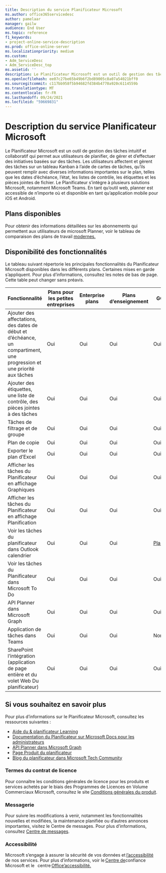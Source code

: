 ```yaml
---
title: Description du service Planificateur Microsoft
ms.author: office365servicedesc
author: pamelaar
manager: gailw
audience: End User
ms.topic: reference
f1_keywords:
- project-online-service-description
ms.prod: office-online-server
ms.localizationpriority: medium
ms.custom:
- Adm_ServiceDesc
- Adm_ServiceDesc_top
ms.assetid: ''
description: Le Planificateur Microsoft est un outil de gestion des tâches intuitif et collaboratif qui permet aux utilisateurs de planifier, de gérer et d’effectuer des initiatives basées sur des tâches.
ms.openlocfilehash: ee07c27be65b49b6f2bd89005c8a07a54021bff0
ms.sourcegitcommit: c117bb958f5b94682fd384b4770a920c6114559b
ms.translationtype: MT
ms.contentlocale: fr-FR
ms.lasthandoff: 09/24/2021
ms.locfileid: "59669831"
---
```

# <a name="microsoft-planner-service-description"></a>Description du service Planificateur Microsoft

Le Planificateur Microsoft est un outil de gestion des tâches intuitif et collaboratif qui permet aux utilisateurs de planifier, de gérer et d’effectuer des initiatives basées sur des tâches. Les utilisateurs affectent et gèrent des tâches sur un tableau Kanban à l’aide de cartes de tâches, qu’ils peuvent remplir avec diverses informations importantes sur le plan, telles que les dates d’échéance, l’état, les listes de contrôle, les étiquettes et les pièces jointes de fichier. Le Planificateur s’intègre à plusieurs solutions Microsoft, notamment Microsoft Teams. En tant qu’outil web, planner est accessible de n’importe où et disponible en tant qu’application mobile pour iOS et Android.

## <a name="available-plans"></a>Plans disponibles

Pour obtenir des informations détaillées sur les abonnements qui permettent aux utilisateurs de microsoft Planner, voir le tableau de comparaison des plans de travail [modernes.](https://go.microsoft.com/fwlink/?linkid=2139145)

## <a name="feature-availability"></a>Disponibilité des fonctionnalités

Le tableau suivant répertorie les principales fonctionnalités du Planificateur Microsoft disponibles dans les différents plans. Certaines mises en garde s’appliquent. Pour plus d’informations, consultez les notes de bas de page. Cette table peut changer sans préavis.

| Fonctionnalité  | Plans pour les petites entreprises  | Enterprise plans  | Plans d’enseignement  | GCC  | GCC-High  | DOD  |
|----------|-----------------------|-------------------|------------------|------|-----------|------|
| Ajouter des affectations, des dates de début et d’échéance, un compartiment, une progression et une priorité aux tâches  | Oui  | Oui  | Oui  | Oui  | Oui  | Oui  |
| Ajouter des étiquettes, une liste de contrôle, des pièces jointes à des tâches  | Oui  | Oui  | Oui  | Oui  | Oui  | Oui  |
| Tâches de filtrage et de groupe  | Oui  | Oui  | Oui  | Oui  | Oui  | Oui  |
| Plan de copie  | Oui  | Oui  | Oui  | Oui  | Oui  | Oui  |
| Exporter le plan d’Excel  | Oui  | Oui  | Oui  | Oui  | Oui  | Oui  |
| Afficher les tâches du Planificateur en affichage Graphiques  | Oui  | Oui  | Oui  | Oui  | Oui  | Oui  |
| Afficher les tâches du Planificateur en affichage Planification  | Oui  | Oui  | Oui  | Oui  | Oui  | Oui  |
| Voir les tâches du planificateur dans Outlook calendrier  | Oui  | Oui  | Oui  | [Planifié](https://www.microsoft.com/microsoft-365/roadmap)  | [Planifié](https://www.microsoft.com/microsoft-365/roadmap)  | [Planifié](https://www.microsoft.com/microsoft-365/roadmap)  |
| Voir les tâches du Planificateur dans Microsoft To Do  | Oui  | Oui  | Oui  | Oui  | Non  | Non  |
| API Planner dans Microsoft Graph  | Oui  | Oui  | Oui  | Oui  | Oui  | Oui  |
| Application de tâches dans Teams  | Oui  | Oui  | Oui  | Non  | Non  | Non  |
| SharePoint l’intégration (application de page entière et du volet Web Du planificateur)  | Oui  | Oui  | Oui  | Oui  | Non  | Non  |

## <a name="learn-more"></a>Si vous souhaitez en savoir plus

Pour plus d’informations sur le Planificateur Microsoft, consultez les ressources suivantes :

- [Aide du &amp; planificateur Learning](https://support.microsoft.com/planner)
- [Documentation du Planificateur sur Microsoft Docs pour les administrateurs](/office365/planner/planner-for-admins)
- [API Planner dans Microsoft Graph](/graph/planner-concept-overview)
- [Page Produit du planificateur](https://www.microsoft.com/microsoft-365/business/task-management-software)
- [Blog du planificateur dans Microsoft Tech Community](https://techcommunity.microsoft.com/t5/planner-blog/bg-p/PlannerBlog)

### <a name="licensing-terms"></a>Termes du contrat de licence

Pour connaître les conditions générales de licence pour les produits et services achetés par le biais des Programmes de Licences en Volume Commerciaux Microsoft, consultez le site [Conditions générales du produit](https://www.microsoft.com/licensing/terms/).

### <a name="messaging"></a>Messagerie

Pour suivre les modifications à venir, notamment les fonctionnalités nouvelles et modifiées, la maintenance planifiée ou d’autres annonces importantes, visitez le Centre de messages. Pour plus d’informations, consultez [Centre de messages](/microsoft-365/admin/manage/message-center).

### <a name="accessibility"></a>Accessibilité

Microsoft s’engage à assurer la sécurité de vos données et [l’accessibilité](https://www.microsoft.com/trust-center/compliance/accessibility)   de nos services. Pour plus d’informations, voir le [Centre de](https://www.microsoft.com/trust-center)confiance Microsoft et le   centre [Office’accessibilité.](https://support.microsoft.com/office/office-accessibility-center-resources-for-people-with-disabilities-ecab0fcf-d143-4fe8-a2ff-6cd596bddc6d)
